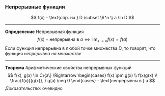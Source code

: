 ### Непрерывные функции

$$
f(x) - \text{опр. на } D \subset \R^n \\ 
a \in D
$$

------

**Определение** Непрерывная функция
$$
f(x) - \text{непрерывна в } a \Leftrightarrow \lim_{x \to a} f(x) = f(a)
$$
Если функция непрерывна в любой точке множества $D$, то говорят, что функция *непрерывна на множестве*

------

**Теорема** Арифметические свойства непрерывных функций
$$
f(x), g(x) \in C\{a\} \Rightarrow    \begin{cases}        f(x) \pm g(x) \\        f(x)g(x) \\        \frac{f(x)}{g(x)}, \ g(a) \neq 0    \end{cases} - \text{непрерывны в } a
$$
*Доказательство*: очевидно